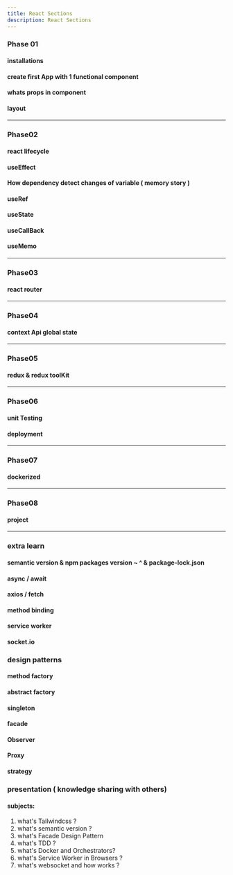 ```yaml
---
title: React Sections
description: React Sections
---
```


### Phase 01
#### installations
#### create first App with 1 functional component
#### whats props in component
#### layout

---
### Phase02
#### react lifecycle
#### useEffect
#### How dependency detect changes of variable ( memory story )
#### useRef
#### useState
#### useCallBack
#### useMemo

---

### Phase03
#### react router

---
### Phase04
#### context Api global state

---
### Phase05

#### redux & redux toolKit

--- 

### Phase06

#### unit Testing
#### deployment

---
### Phase07

#### dockerized

--- 
### Phase08
#### project

---
### extra learn
#### semantic version & npm packages version ~ ^ & package-lock.json
#### async / await 
#### axios / fetch
#### method binding
#### service worker
#### socket.io


### design patterns
#### method factory
#### abstract factory
#### singleton
#### facade
#### Observer
#### Proxy
#### strategy

### presentation ( knowledge sharing with others)
#### subjects:

1. what's Tailwindcss ? 
2. what's semantic version ?
3. what's Facade Design Pattern 
4. what's TDD ?
5. what's Docker and Orchestrators?
6. what's Service Worker in Browsers ?
7. what's websocket and how works ?